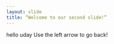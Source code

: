 ```yaml
---
layout: slide
title: “Welcome to our second slide!” 
---
```

hello uday
Use the left arrow to go back!
